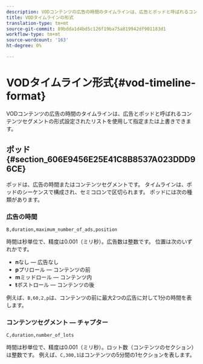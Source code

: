 ```yaml
---
description: VODコンテンツの広告の時間のタイムラインは、広告とポッドと呼ばれるコンテンツセグメントの形式設定されたリストを使用して指定または上書きできます。
title: VODタイムラインの形式
translation-type: tm+mt
source-git-commit: 89bdda1d4bd5c126f19ba75a819942df901183d1
workflow-type: tm+mt
source-wordcount: '163'
ht-degree: 0%

---
```



# VODタイムライン形式{#vod-timeline-format}

VODコンテンツの広告の時間のタイムラインは、広告とポッドと呼ばれるコンテンツセグメントの形式設定されたリストを使用して指定または上書きできます。

## ポッド{#section_606E9456E25E41C8B8537A023DDD96CE}

ポッドは、広告の時間またはコンテンツセグメントです。 タイムラインは、ポッドのシーケンスで構成され、セミコロンで区切られます。 ポッドには次の種類があります。

### 広告の時間

```
B,duration,maximum_number_of_ads,position
```

時間は秒単位で、精度は0.001（ミリ秒）。広告数は整数です。 位置は次のいずれかです。
* **n**なし — 広告なし
* **p**プリロール — コンテンツの前
* **m**ミッドロール — コンテンツ内
* **t**&#x200B;ポストロール — コンテンツの後

例えば、`B,60,2,p`は、コンテンツの前に最大2つの広告に対して1分の時間を表します。

### コンテンツセグメント — チャプター

```
C,duration,number_of_lots
```

時間は秒単位で、精度は0.001（ミリ秒）。ロット数（コンテンツのセクション）は整数です。 例えば、`C,300,1`はコンテンツの5分間の1セクションを表します。